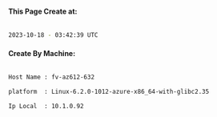 
   
#### This Page Create at:

```bash

2023-10-18 - 03:42:39 UTC

```

#### Create By Machine:

```bash

Host Name : fv-az612-632

platform  : Linux-6.2.0-1012-azure-x86_64-with-glibc2.35

Ip Local  : 10.1.0.92

```

